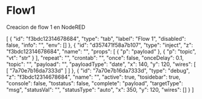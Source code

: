 # Flow1
Creacion de flow 1 en NodeRED



[
    {
        "id": "f3bdc12314678684",
        "type": "tab",
        "label": "Flow 1",
        "disabled": false,
        "info": "",
        "env": []
    },
    {
        "id": "d357471f58a7b107",
        "type": "inject",
        "z": "f3bdc12314678684",
        "name": "",
        "props": [
            {
                "p": "payload"
            },
            {
                "p": "topic",
                "vt": "str"
            }
        ],
        "repeat": "",
        "crontab": "",
        "once": false,
        "onceDelay": 0.1,
        "topic": "",
        "payload": "",
        "payloadType": "date",
        "x": 140,
        "y": 120,
        "wires": [
            [
                "7a70e7b16da7333d"
            ]
        ]
    },
    {
        "id": "7a70e7b16da7333d",
        "type": "debug",
        "z": "f3bdc12314678684",
        "name": "",
        "active": true,
        "tosidebar": true,
        "console": false,
        "tostatus": false,
        "complete": "payload",
        "targetType": "msg",
        "statusVal": "",
        "statusType": "auto",
        "x": 350,
        "y": 120,
        "wires": []
    }
]
